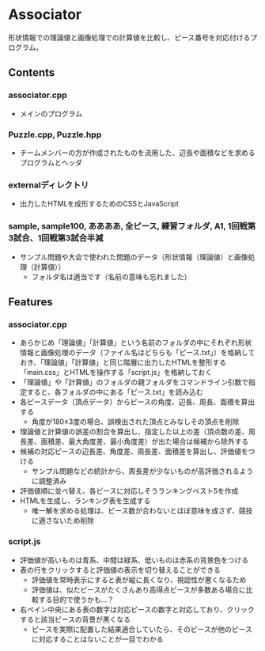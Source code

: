 
# Associator

形状情報での理論値と画像処理での計算値を比較し、ピース番号を対応付けるプログラム。

## Contents

### associator.cpp
- メインのプログラム

### Puzzle.cpp, Puzzle.hpp
- チームメンバーの方が作成されたものを流用した、辺長や面積などを求めるプログラムとヘッダ

### externalディレクトリ
- 出力したHTMLを成形するためのCSSとJavaScript

### sample, sample100, ああああ, 全ピース, 練習フォルダ, A1, 1回戦第3試合、1回戦第3試合半減
- サンプル問題や大会で使われた問題のデータ（形状情報（理論値）と画像処理（計算値））
  - フォルダ名は適当です（名前の意味も忘れました）

## Features

### associator.cpp
- あらかじめ「理論値」「計算値」という名前のフォルダの中にそれぞれ形状情報と画像処理のデータ（ファイル名はどちらも「ピース.txt」）を格納しておき、「理論値」「計算値」と同じ階層に出力したHTMLを整形する「main.css」とHTMLを操作する「script.js」を格納しておく
- 「理論値」や「計算値」のフォルダの親フォルダをコマンドライン引数で指定すると、各フォルダの中にある「ピース.txt」を読み込む
-  各ピースデータ（頂点データ）からピースの角度、辺長、周長、面積を算出する
   - 角度が180±3度の場合、誤検出された頂点とみなしその頂点を削除
- 理論値と計算値の誤差の割合を算出し、指定した以上の差（頂点数の差、周長差、面積差、最大角度差、最小角度差）が出た場合は候補から除外する
- 候補の対応ピースの辺長差、角度差、周長差、面積差を算出し、評価値をつける
   - サンプル問題などの統計から、周長差が少ないものが高評価されるように調整済み
- 評価値順に並べ替え、各ピースに対応しそうランキングベスト5を作成
- HTMLを生成し、ランキング表を生成する
    - 唯一解を求める処理は、ピース数が合わないとほぼ意味を成さず、競技に適さないため削除

### script.js
- 評価値が高いものは青系、中間は緑系、低いものは赤系の背景色をつける
- 表の行をクリックすると評価値の表示を切り替えることができる
    - 評価値を常時表示にすると表が縦に長くなり、視認性が悪くなるため
    - 評価値は、似たピースがたくさんあり高得点ピースが多数ある場合に比較する目的で使うかも…？
- 右ペイン中央にある表の数字は対応ピースの数字と対応しており、クリックすると該当ピースの背景が黒くなる
    - ピースを実際に配置した結果適合していたら、そのピースが他のピースに対応することはないことが一目でわかる

